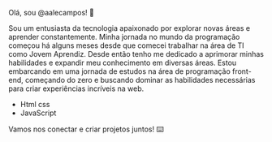 Olá, sou @aalecampos! 👋

Sou um entusiasta da tecnologia apaixonado por explorar novas áreas e aprender constantemente. Minha jornada no mundo da programação começou há alguns meses desde que comecei trabalhar na área de TI como Jovem Aprendiz.
Desde então tenho me dedicado a aprimorar minhas habilidades e expandir meu conhecimento em diversas áreas. Estou embarcando em uma jornada de estudos na área de programação front-end, começando do zero e buscando dominar as habilidades necessárias para criar experiências incríveis na web. 


- Html css
- JavaScript

Vamos nos conectar e criar projetos juntos! ⌨️
<!---
aalecampos/aalecampos is a ✨ special ✨ repository because its README.md (this file) appears on your GitHub profile.
You can click the Preview link to take a look at your changes.
--->
